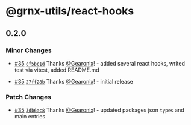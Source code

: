 # @grnx-utils/react-hooks

## 0.2.0

### Minor Changes

- [#35](https://github.com/Gearonix/grnx-utils/pull/35) [`cf5bc1d`](https://github.com/Gearonix/grnx-utils/commit/cf5bc1d46039e0cf3104c6a6e75c126921414695) Thanks [@Gearonix](https://github.com/Gearonix)! - added several react hooks, writed test via vitest, added README.md

- [#35](https://github.com/Gearonix/grnx-utils/pull/35) [`27ff28b`](https://github.com/Gearonix/grnx-utils/commit/27ff28bea76ffb03e2c079bb7f13341ffc09694b) Thanks [@Gearonix](https://github.com/Gearonix)! - initial release

### Patch Changes

- [#35](https://github.com/Gearonix/grnx-utils/pull/35) [`3db6ac8`](https://github.com/Gearonix/grnx-utils/commit/3db6ac8f272f810f3b4a86d0ed9a3b15b1653046) Thanks [@Gearonix](https://github.com/Gearonix)! - updated packages json `types` and main entries
